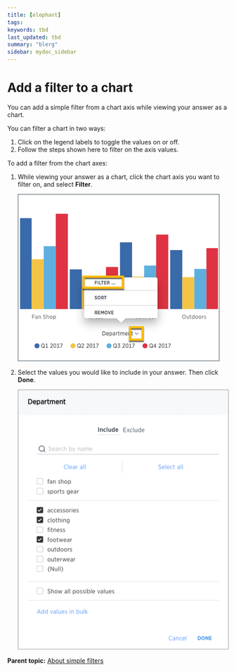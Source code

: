 ```yaml
---
title: [elephant]
tags: 
keywords: tbd
last_updated: tbd
summary: "blerg"
sidebar: mydoc_sidebar
---
```

# Add a filter to a chart

You can add a simple filter from a chart axis while viewing your answer as a chart.

You can filter a chart in two ways:

1.  Click on the legend labels to toggle the values on or off.
2.  Follow the steps shown here to filter on the axis values.

To add a filter from the chart axes:

1.   While viewing your answer as a chart, click the chart axis you want to filter on, and select **Filter**. 

     ![](../../../images/filter_by_chart_axis.png "Choose filter from a chart axis") 

2.   Select the values you would like to include in your answer. Then click **Done**. 

     ![](../../../images/filter_menu_chart_axis.png "Axis filters value box") 


**Parent topic:** [About simple filters](../../../admin/complex_searches/about_simple_filters.html)

